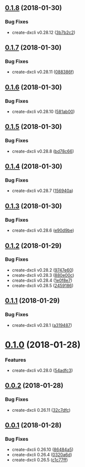 <a name="0.1.8"></a>
## [0.1.8](https://github.com/dxcli/example-plugin-js/compare/088386f5f681a5b80511a61174fdecc943b0ebb2...v0.1.8) (2018-01-30)


### Bug Fixes

* create-dxcli v0.28.12 ([3b7b2c2](https://github.com/dxcli/example-plugin-js/commit/3b7b2c2))

<a name="0.1.7"></a>
## [0.1.7](https://github.com/dxcli/example-plugin-js/compare/581ab00c5d7f83cf8768617c6e22b2bb5b5ae50b...v0.1.7) (2018-01-30)


### Bug Fixes

* create-dxcli v0.28.11 ([088386f](https://github.com/dxcli/example-plugin-js/commit/088386f))

<a name="0.1.6"></a>
## [0.1.6](https://github.com/dxcli/example-plugin-js/compare/bd78c662ac6c8338c8def518b21bc19e856c66e2...v0.1.6) (2018-01-30)


### Bug Fixes

* create-dxcli v0.28.10 ([581ab00](https://github.com/dxcli/example-plugin-js/commit/581ab00))

<a name="0.1.5"></a>
## [0.1.5](https://github.com/dxcli/example-plugin-js/compare/156940a8e0d03cae033f5420046b39d18ed62535...v0.1.5) (2018-01-30)


### Bug Fixes

* create-dxcli v0.28.8 ([bd78c66](https://github.com/dxcli/example-plugin-js/commit/bd78c66))

<a name="0.1.4"></a>
## [0.1.4](https://github.com/dxcli/example-plugin-js/compare/e90d9be962f9e4f1c0ab6d2f30be0ef08ac7e155...v0.1.4) (2018-01-30)


### Bug Fixes

* create-dxcli v0.28.7 ([156940a](https://github.com/dxcli/example-plugin-js/commit/156940a))

<a name="0.1.3"></a>
## [0.1.3](https://github.com/dxcli/example-plugin-js/compare/24591867511daf6cc05af826b122086e6852eb2e...v0.1.3) (2018-01-30)


### Bug Fixes

* create-dxcli v0.28.6 ([e90d9be](https://github.com/dxcli/example-plugin-js/commit/e90d9be))

<a name="0.1.2"></a>
## [0.1.2](https://github.com/dxcli/example-plugin-js/compare/a31948749e4f7b76e97fa9cad9efaa6fe7b1bf68...v0.1.2) (2018-01-29)


### Bug Fixes

* create-dxcli v0.28.2 ([9747e60](https://github.com/dxcli/example-plugin-js/commit/9747e60))
* create-dxcli v0.28.3 ([880e00c](https://github.com/dxcli/example-plugin-js/commit/880e00c))
* create-dxcli v0.28.4 ([1e0f8e7](https://github.com/dxcli/example-plugin-js/commit/1e0f8e7))
* create-dxcli v0.28.5 ([2459186](https://github.com/dxcli/example-plugin-js/commit/2459186))

<a name="0.1.1"></a>
## [0.1.1](https://github.com/dxcli/example-plugin-js/compare/54adfc3b05a89922ae399c5a077261555100f98b...v0.1.1) (2018-01-29)


### Bug Fixes

* create-dxcli v0.28.1 ([a319487](https://github.com/dxcli/example-plugin-js/commit/a319487))

<a name="0.1.0"></a>
# [0.1.0](https://github.com/dxcli/example-plugin-js/compare/32c7dfcaeb45cf52817dceecab7d0c909eea8936...v0.1.0) (2018-01-28)


### Features

* create-dxcli v0.28.0 ([54adfc3](https://github.com/dxcli/example-plugin-js/commit/54adfc3))

<a name="0.0.2"></a>
## [0.0.2](https://github.com/dxcli/example-plugin-js/compare/86484a5a06f3f4da7e97e5dff767c5d6a0b373be...v0.0.2) (2018-01-28)


### Bug Fixes

* create-dxcli 0.26.11 ([32c7dfc](https://github.com/dxcli/example-plugin-js/commit/32c7dfc))

<a name="0.0.1"></a>
## [0.0.1](https://github.com/dxcli/example-plugin-js/compare/c147fd9827138c3e525a44e9a392a9dab0270039...v0.0.1) (2018-01-28)


### Bug Fixes

* create-dxcli 0.26.10 ([86484a5](https://github.com/dxcli/example-plugin-js/commit/86484a5))
* create-dxcli 0.26.4 ([0320a6d](https://github.com/dxcli/example-plugin-js/commit/0320a6d))
* create-dxcli 0.26.5 ([c1c77ff](https://github.com/dxcli/example-plugin-js/commit/c1c77ff))
